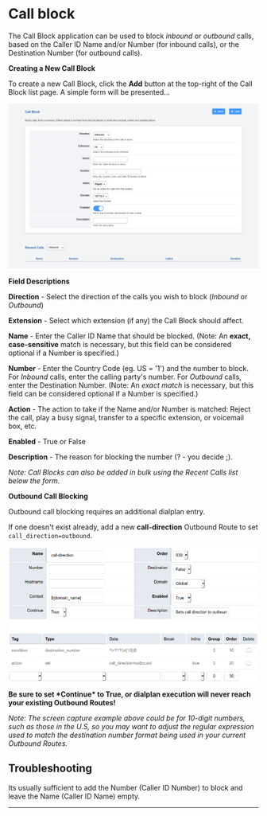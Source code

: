 # Call block

The Call Block application can be used to block *inbound* or *outbound*
calls, based on the Caller ID Name and/or Number (for inbound calls), or
the Destination Number (for outbound calls).

**Creating a New Call Block**

To create a new Call Block, click the **Add** button at the top-right of
the Call Block list page. A simple form will be presented\...

![image](../_static/images/fusionpbx_call_block1.png)

**Field Descriptions**

**Direction** - Select the direction of the calls you wish to block
(*Inbound* or *Outbound*)

**Extension** - Select which extension (if any) the Call Block should
affect.

**Name** - Enter the Caller ID Name that should be blocked. (Note: An
**exact, case-sensitive** match is necessary, but this field can be
considered optional if a Number is specified.)

**Number** - Enter the Country Code (eg. US = \'1\') and the number to
block. For *Inbound* calls, enter the calling party\'s number. For
*Outbound* calls, enter the Destination Number. (Note: An *exact match*
is necessary, but this field can be considered optional if a Number is
specified.)

**Action** - The action to take if the Name and/or Number is matched:
Reject the call, play a busy signal, transfer to a specific extension,
or voicemail box, etc.

**Enabled** - True or False

**Description** - The reason for blocking the number (? - you decide ;).

*Note: Call Blocks can also be added in bulk using the Recent Calls list
below the form.*

**Outbound Call Blocking**

Outbound call blocking requires an additional dialplan entry.

If one doesn\'t exist already, add a new **call-direction** Outbound
Route to set `call_direction=outbound`.

![image](../_static/images/fusionpbx_call_block1.jpg)

**Be sure to set \*Continue\* to True, or dialplan execution will never
reach your existing Outbound Routes!**

*Note: The screen capture example above could be for 10-digit numbers,
such as those in the U.S, so you may want to adjust the regular
expression used to match the destination number format being used in
your current Outbound Routes.*

## Troubleshooting

Its usually sufficient to add the Number (Caller ID Number) to block and
leave the Name (Caller ID Name) empty.

------------------------------------------------------------------------

